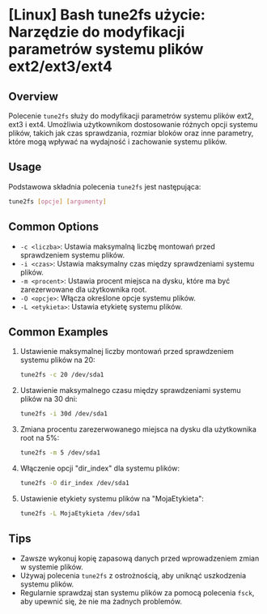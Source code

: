 # [Linux] Bash tune2fs użycie: Narzędzie do modyfikacji parametrów systemu plików ext2/ext3/ext4

## Overview
Polecenie `tune2fs` służy do modyfikacji parametrów systemu plików ext2, ext3 i ext4. Umożliwia użytkownikom dostosowanie różnych opcji systemu plików, takich jak czas sprawdzania, rozmiar bloków oraz inne parametry, które mogą wpływać na wydajność i zachowanie systemu plików.

## Usage
Podstawowa składnia polecenia `tune2fs` jest następująca:

```bash
tune2fs [opcje] [argumenty]
```

## Common Options
- `-c <liczba>`: Ustawia maksymalną liczbę montowań przed sprawdzeniem systemu plików.
- `-i <czas>`: Ustawia maksymalny czas między sprawdzeniami systemu plików.
- `-m <procent>`: Ustawia procent miejsca na dysku, które ma być zarezerwowane dla użytkownika root.
- `-O <opcje>`: Włącza określone opcje systemu plików.
- `-L <etykieta>`: Ustawia etykietę systemu plików.

## Common Examples
1. Ustawienie maksymalnej liczby montowań przed sprawdzeniem systemu plików na 20:

   ```bash
   tune2fs -c 20 /dev/sda1
   ```

2. Ustawienie maksymalnego czasu między sprawdzeniami systemu plików na 30 dni:

   ```bash
   tune2fs -i 30d /dev/sda1
   ```

3. Zmiana procentu zarezerwowanego miejsca na dysku dla użytkownika root na 5%:

   ```bash
   tune2fs -m 5 /dev/sda1
   ```

4. Włączenie opcji "dir_index" dla systemu plików:

   ```bash
   tune2fs -O dir_index /dev/sda1
   ```

5. Ustawienie etykiety systemu plików na "MojaEtykieta":

   ```bash
   tune2fs -L MojaEtykieta /dev/sda1
   ```

## Tips
- Zawsze wykonuj kopię zapasową danych przed wprowadzeniem zmian w systemie plików.
- Używaj polecenia `tune2fs` z ostrożnością, aby uniknąć uszkodzenia systemu plików.
- Regularnie sprawdzaj stan systemu plików za pomocą polecenia `fsck`, aby upewnić się, że nie ma żadnych problemów.